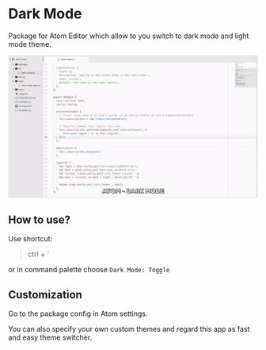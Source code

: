# Dark Mode

Package for Atom Editor which allow to you switch to dark mode and light mode theme.

![Dark Mode](DarkMode640.gif)

## How to use?
Use shortcut:
> ctrl + \`

or in command palette choose `Dark Mode: Toggle`

## Customization
Go to the package config in Atom settings.

You can also specify your own custom themes and regard this app as fast and easy theme switcher.
